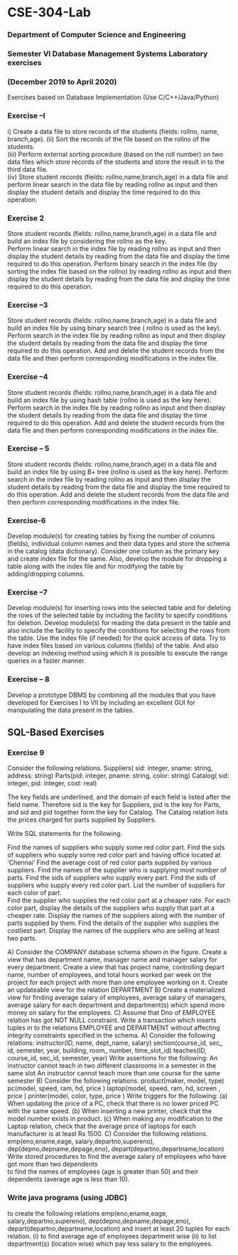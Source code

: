 # CSE-304-Lab

###			Department of Computer Science and Engineering 
###  Semester   VI Database Management Systems Laboratory exercises
###               (December 2019  to  April 2020)


Exercises based on Database Implementation 
(Use C/C++/Java/Python)

### Exercise –I  
i) Create a data file to store records of the students (fields: rollno, name, branch,age).  (ii) Sort the records of the file based on the rollno of the students.  
(iii) Perform external sorting procedure (based on the roll number) on two data files which store records of the students and store the result in to the third data file.  
(iv) Store student records (fields: rollno,name,branch,age) in a data file and perform linear search in the data file by reading rollno as input and then display the student details and display the time required to do this operation. 

### Exercise 2  

Store student records (fields: rollno,name,branch,age) in a data file  and build an index file by considering the rollno as the key.  
Perform linear search in the index file by reading rollno as input and then display the student details by reading from the data file and display the time required to do this operation. 
Perform binary search in the index file (by sorting the index file based on the rollno) by reading rollno as input and then display the student details by reading from the data file and display the time required to do this operation. 

### Exercise –3
Store student records (fields: rollno,name,branch,age) in a data file and build an index file by using binary search tree ( rollno  is used as the key). 
Perform search in the index file by reading rollno as input and then display the student details by reading from the data file and display the time required to do this operation. 
Add and delete the student records from the data file and then perform corresponding modifications in the index file. 

### Exercise –4
Store student records (fields: rollno,name,branch,age) in a data file and build an index file by using hash table (rollno  is used as the key here). 
Perform search in the index file by reading rollno as input and then display the student details by reading from the data file and display the time required to do this operation. 
Add and delete the student records from the data file and then perform corresponding modifications in the index file.  
### Exercise – 5 
Store student records (fields: rollno,name,branch,age) in a data file and build an index file by using B+ tree  (rollno  is used as the key here). 
Perform search in the index file by reading rollno as input and then display the student details by reading from the data file and display the time required to do this operation. 
Add and delete the student records from the data file and then perform corresponding modifications in the index file.  

### Exercise-6
Develop module(s) for creating tables by fixing the number of columns (fields), individual column names and their data types and store the schema in the catalog (data dictionary). Consider one column as the primary key and create index file for the same. Also, develop the module for dropping a table along with the index file and for modifying the table by adding/dropping columns.

### Exercise –7
Develop module(s) for inserting rows into the selected table and for deleting the rows of the selected table by including the facility to specify conditions for deletion.
 Develop module(s) for reading the data present in the table and also include the facility to specify the conditions for selecting the rows from the table.  Use the index file (if needed) for the quick access of data.  Try to have index files based on various columns (fields) of the table. And also develop an indexing method using which it is possible to execute the range queries in a faster manner.

### Exercise – 8
Develop a prototype DBMS by combining all the modules that you have developed for Exercises I to VII  by including an excellent GUI for manipulating the data present in the tables. 




## SQL-Based Exercises 

### Exercise  9
Consider the following relations.
Suppliers( sid: integer, sname: string, address: string)
Parts(pid: integer, pname: string, color: string)
Catalog( sid: integer, pid: integer, cost: real)

The key fields are underlined, and the domain of each field is listed after the field name.
Therefore sid is the key for Suppliers, pid is the key for Parts, and sid and pid together form
the key for Catalog. The Catalog relation lists the prices charged for parts supplied by Suppliers. 

Write SQL statements for the following. 

Find the names of suppliers who supply some red color part. 
Find the sids of suppliers who supply some red color part and having office located at ‘Chennai’
Find the average cost of red color parts supplied by various suppliers. 
Find the names of the supplier who is supplying most number of parts.
Find the sids of suppliers who supply every part.
Find the sids of suppliers who supply every red color part.
List the number of suppliers for each color of part.  
Find the supplier who supplies the red color part at a cheaper rate. 
For each color part, display the details of the suppliers who supply that part at a cheaper rate.
Display the names of the suppliers along with the number of parts supplied by them.
Find the details of the supplier who supplies the costliest part.
Display the names of the suppliers who are selling at least two parts. 

A)  Consider the COMPANY database schema shown in the figure.
Create a view that has department name, manager name and manager salary for every department.
Create a view that  has project name, controlling depart name, number of employees, and total hours worked per week on the project for each project with more than one employee working on it.
Create an updateable view for the relation DEPARTMENT
B)       Create a materialized view for finding average salary of employees, average salary of managers, average salary for each department and department(s) which spend more money on salary for the employees.
C)     Assume that Dno of EMPLOYEE relation has got NOT NULL constraint. Write a transaction which inserts tuples in to the relations EMPLOYEE and DEPARTMENT without affecting integrity constraints specified in the schema. 
A) Consider the following relations:
instructor(ID, name, dept_name, salary)
section(course_id, sec_ id, semester, year, building, room_ number, time_slot_id)
teaches(ID, course_id, sec_id, semester, year) 
Write assertions for the following: 
An instructor cannot teach in two different classrooms in a semester in the same slot
An instructor cannot teach more than one course for the same semester 
B)   Consider the following relations. 
product(maker, model, type)
pc(model, speed, ram, hd, price )
laptop(model, speed, ram, hd, screen , price )
printer(model, color, type, price ) 
Write triggers for the following:
(a) When updating the price of a PC, check that there is no lower priced PC with the same speed. 
(b) When inserting a new printer, check that the model number exists in product.
(c)  When making any modification to the Laptop relation, check that the average price of laptops for each manufacturer is at least Rs 1500. 
C)  Consider the following relations. 
emp(eno,ename,eage, salary,departno,supereno), dep(depno,depname,depage,eno), depart(departno,departname,location)
Write stored procedures 
to find the average salary of employees who have got more than two  dependents  
to find the names of employees (age is greater than 50)  and their dependents (average age is less than 10).  

### Write java programs  (using JDBC)
to create the following relations  emp(eno,ename,eage, salary,departno,supereno), dep(depno,depname,depage,eno), depart(departno,departname,location) and insert at least 20  tuples for each relation.
(i) to find average age of employees department wise  (ii) to list department(s)  (location wise) which pay less salary to the employees.  

